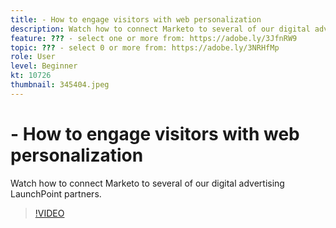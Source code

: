```yaml
---
title: - How to engage visitors with web personalization
description: Watch how to connect Marketo to several of our digital advertising LaunchPoint partners.
feature: ??? - select one or more from: https://adobe.ly/3JfnRW9
topic: ??? - select 0 or more from: https://adobe.ly/3NRHfMp
role: User
level: Beginner
kt: 10726
thumbnail: 345404.jpeg
---
```


# - How to engage visitors with web personalization

Watch how to connect Marketo to several of our digital advertising LaunchPoint partners.

>[!VIDEO](https://video.tv.adobe.com/v/345404/?quality=12&learn=on)
